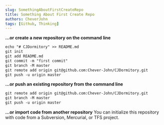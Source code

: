 ```yaml
---
slug: SomethingAboutFirstCreateRepo
title: Something About First Create Repo
authors: CheverJohn
tags: [Github, Thinking]
---
```


**…or create a new repository on the command line**

```markdown
echo "# CJDormitory" >> README.md
git init
git add README.md
git commit -m "first commit"
git branch -M master
git remote add origin git@github.com:Chever-John/CJDormitory.git
git push -u origin master
```

**…or push an existing repository from the command line**

```markdown
git remote add origin git@github.com:Chever-John/CJDormitory.git
git branch -M master
git push -u origin master
```

**…or import code from another repository**
You can initialize this repository with code from a Subversion, Mercurial, or TFS project.

